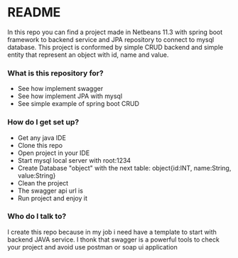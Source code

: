 # README #

In this repo you can find a project made in Netbeans 11.3 with spring boot framework to backend service and JPA repository to connect to mysql database.
This project is conformed by simple CRUD backend and simple entity that represent an object with id, name and value.

### What is this repository for? ###

* See how implement swagger
* See how implement JPA with mysql
* See simple example of spring boot CRUD

### How do I get set up? ###

* Get any java IDE
* Clone this repo
* Open project in your IDE
* Start mysql local server with root:1234
* Create Database "object" with the next table: object{id:INT, name:String, value:String}
* Clean the project
* The swagger api url is 
* Run project and enjoy it

### Who do I talk to? ###

I create this repo because in my job i need have a template to start with backend JAVA service.
I thonk that swagger is a powerful tools to check your project and avoid use postman or soap ui application


